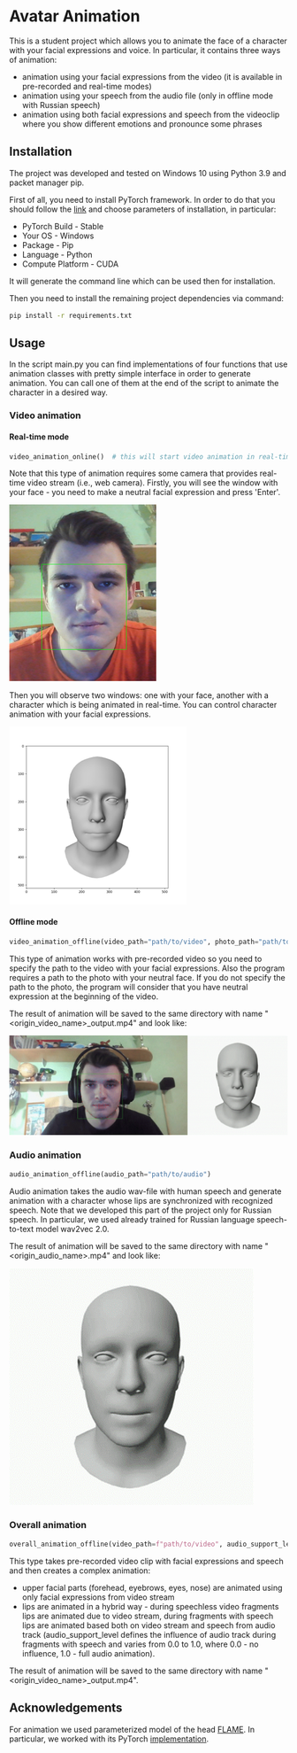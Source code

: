 # Avatar Animation

This is a student project which allows you to animate the face of a character with your facial expressions and voice. In particular, it contains three ways of animation:
* animation using your facial expressions from the video (it is available in pre-recorded and real-time modes)
* animation using your speech from the audio file (only in offline mode with Russian speech)
* animation using both facial expressions and speech from the videoclip where you show different emotions and pronounce some phrases 


## Installation
The project was developed and tested on Windows 10 using Python 3.9 and packet manager pip.

First of all, you need to install PyTorch framework. In order to do that you should follow the [link](https://pytorch.org/get-started/locally/) and choose parameters of installation, in particular:
* PyTorch Build - Stable
* Your OS - Windows
* Package - Pip
* Language - Python
* Compute Platform - CUDA

It will generate the command line which can be used then for installation.

Then you need to install the remaining project dependencies via command:

```bash
pip install -r requirements.txt
```

## Usage

In the script main.py you can find implementations of four functions that use animation classes with pretty simple interface in order to generate animation. You can call one of them at the end of the script to animate the character in a desired way. 

### Video animation

#### Real-time mode
```python
video_animation_online()  # this will start video animation in real-time
```
Note that this type of animation requires some camera that provides real-time video stream (i.e., web camera). 
Firstly, you will see the window with your face - you need to make a neutral facial expression and press 'Enter'. 

![](https://github.com/NikitaBogoslovskiy/AvatarAnimation/blob/dev/other_data/readme_files/neutral_face.png?raw=true)

Then you will observe two windows: one with your face, another with a character which is being animated in real-time. You can control character animation with your facial expressions. 

![](https://github.com/NikitaBogoslovskiy/AvatarAnimation/blob/dev/other_data/readme_files/online_video_animation.png?raw=true)

#### Offline mode
```python
video_animation_offline(video_path="path/to/video", photo_path="path/to/photo")
```
This type of animation works with pre-recorded video so you need to specify the path to the video with your facial expressions. Also the program requires a path to the photo with your neutral face. If you do not specify the path to the photo, the program will consider that you have neutral expression at the beginning of the video.

The result of animation will be saved to the same directory with name "<origin_video_name>_output.mp4" and look like:

![](https://github.com/NikitaBogoslovskiy/AvatarAnimation/blob/dev/other_data/readme_files/offline_video_animation.gif?raw=true)

### Audio animation
```python
audio_animation_offline(audio_path="path/to/audio")
```
Audio animation takes the audio wav-file with human speech and generate animation with a character whose lips are synchronized with recognized speech. Note that we developed this part of the project only for Russian speech. In particular, we used already trained for Russian language speech-to-text model wav2vec 2.0.  

The result of animation will be saved to the same directory with name "<origin_audio_name>.mp4" and look like:

![](https://github.com/NikitaBogoslovskiy/AvatarAnimation/blob/dev/other_data/readme_files/audio_animation.gif?raw=true)

### Overall animation
```python
overall_animation_offline(video_path=f"path/to/video", audio_support_level=0.8)
```
This type takes pre-recorded video clip with facial expressions and speech and then creates a complex animation:
- upper facial parts (forehead, eyebrows, eyes, nose) are animated using only facial expressions from video stream
- lips are animated in a hybrid way - during speechless video fragments lips are animated due to video stream, during fragments with speech lips are animated based both on video stream and speech from audio track (audio_support_level defines the influence of audio track during fragments with speech and varies from 0.0 to 1.0, where 0.0 - no influence, 1.0 - full audio animation).

The result of animation will be saved to the same directory with name "<origin_video_name>_output.mp4".

## Acknowledgements

For animation we used parameterized model of the head [FLAME](https://flame.is.tue.mpg.de/). In particular, we worked with its PyTorch [implementation](https://github.com/soubhiksanyal/FLAME_PyTorch).
